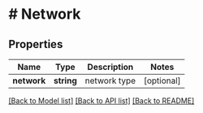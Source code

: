 # # Network

## Properties

Name | Type | Description | Notes
------------ | ------------- | ------------- | -------------
**network** | **string** | network type | [optional] 

[[Back to Model list]](../../README.md#documentation-for-models) [[Back to API list]](../../README.md#documentation-for-api-endpoints) [[Back to README]](../../README.md)


